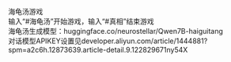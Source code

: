 海龟汤游戏<br />输入“#海龟汤”开始游戏，输入“#真相”结束游戏<br />海龟汤生成模型：huggingface.co/neurostellar/Qwen7B-haiguitang<br />对话模型APIKEY设置见developer.aliyun.com/article/1444881?spm=a2c6h.12873639.article-detail.9.122829671ny54X
